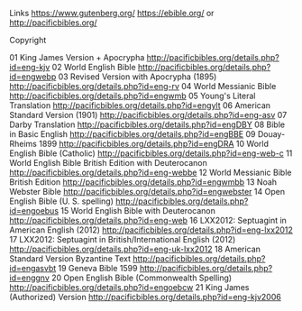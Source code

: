 
Links
https://www.gutenberg.org/
https://ebible.org/ or http://pacificbibles.org/



Copyright

01  King James Version + Apocrypha                          http://pacificbibles.org/details.php?id=eng-kjv
02  World English Bible                                     http://pacificbibles.org/details.php?id=engwebp
03  Revised Version with Apocrypha (1895)                   http://pacificbibles.org/details.php?id=eng-rv
04  World Messianic Bible                                   http://pacificbibles.org/details.php?id=engwmb
05  Young's Literal Translation                             http://pacificbibles.org/details.php?id=engylt
06  American Standard Version (1901)                        http://pacificbibles.org/details.php?id=eng-asv
07  Darby Translation                                       http://pacificbibles.org/details.php?id=engDBY
08  Bible in Basic English                                  http://pacificbibles.org/details.php?id=engBBE
09  Douay-Rheims 1899                                       http://pacificbibles.org/details.php?id=engDRA
10  World English Bible (Catholic)                          http://pacificbibles.org/details.php?id=eng-web-c
11  World English Bible British Edition with Deuterocanon   http://pacificbibles.org/details.php?id=eng-webbe
12  World Messianic Bible British Edition                   http://pacificbibles.org/details.php?id=engwmbb
13  Noah Webster Bible                                      http://pacificbibles.org/details.php?id=engwebster
14  Open English Bible (U. S. spelling)                     http://pacificbibles.org/details.php?id=engoebus
15  World English Bible with Deuterocanon                   http://pacificbibles.org/details.php?id=eng-web
16  LXX2012: Septuagint in American English (2012)              http://pacificbibles.org/details.php?id=eng-lxx2012  
17  LXX2012: Septuagint in British/International English (2012) http://pacificbibles.org/details.php?id=eng-uk-lxx2012
18  American Standard Version Byzantine Text                    http://pacificbibles.org/details.php?id=engasvbt
19  Geneva Bible 1599                                           http://pacificbibles.org/details.php?id=enggnv
20  Open English Bible (Commonwealth Spelling)                  http://pacificbibles.org/details.php?id=engoebcw
21  King James (Authorized) Version                             http://pacificbibles.org/details.php?id=eng-kjv2006

